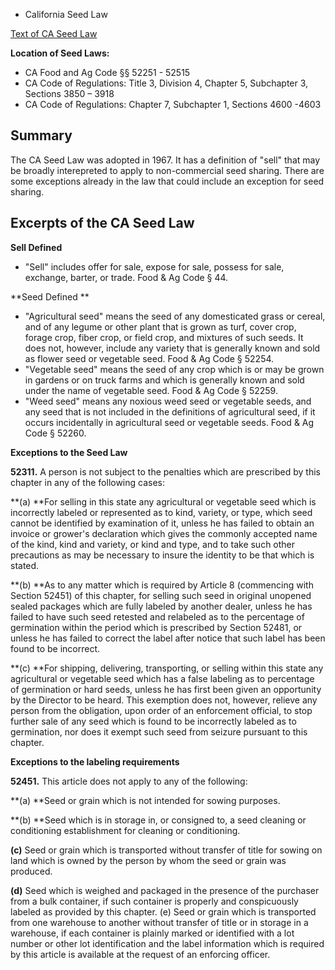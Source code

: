 *   California Seed Law

[Text of CA Seed Law](http://www.cdfa.ca.gov/plant/pe/nsc/docs/seed/SeedLaw_2014.pdf)

**Location of Seed Laws:**

*   CA Food and Ag Code §§ 52251 - 52515
*   CA Code of Regulations: Title 3, Division 4, Chapter 5, Subchapter 3,  Sections 3850 – 3918 
*   CA Code of Regulations: Chapter 7, Subchapter 1, Sections 4600 -4603

## Summary

The CA Seed Law was adopted in 1967. It has a definition of "sell" that may be broadly interepreted to apply to non-commercial seed sharing. There are some exceptions already in the law that could include an exception for seed sharing.

## Excerpts of the CA Seed Law

**Sell Defined**

*   "Sell" includes offer for sale, expose for sale, possess for sale, exchange, barter, or trade. Food & Ag Code § 44.

**Seed Defined **

*   "Agricultural seed" means the seed of any domesticated grass or cereal, and of any legume or other plant that is grown as turf, cover crop, forage crop, fiber crop, or field crop, and mixtures of such seeds. It does not, however, include any variety that is generally known and sold as flower seed or vegetable seed. Food & Ag Code § 52254.
*   "Vegetable seed" means the seed of any crop which is or may be grown in gardens or on truck farms and which is generally known and sold under the name of vegetable seed. Food & Ag Code § 52259.
*   "Weed seed" means any noxious weed seed or vegetable seeds, and any seed that is not included in the definitions of agricultural seed, if it occurs incidentally in agricultural seed or vegetable seeds. Food & Ag Code § 52260.

**Exceptions to the Seed Law**

**52311.** A person is not subject to the penalties which are prescribed by this chapter in any of the following cases: 

**(a) **For selling in this state any agricultural or vegetable seed which is incorrectly labeled or represented as to kind, variety, or type, which seed cannot be identified by examination of it, unless he has failed to obtain an invoice or grower's declaration which gives the commonly accepted name of the kind, kind and variety, or kind and type, and to take such other precautions as may be necessary to insure the identity to be that which is stated. 

**(b) **As to any matter which is required by Article 8 (commencing with Section 52451) of this chapter, for selling such seed in original unopened sealed packages which are fully labeled by another dealer, unless he has failed to have such seed retested and relabeled as to the percentage of germination within the period which is prescribed by Section 52481, or unless he has failed to correct the label after notice that such label has been found to be incorrect. 

**(c) **For shipping, delivering, transporting, or selling within this state any agricultural or vegetable seed which has a false labeling as to percentage of germination or hard seeds, unless he has first been given an opportunity by the Director to be heard. This exemption does not, however, relieve any person from the obligation, upon order of an enforcement official, to stop further sale of any seed which is found to be incorrectly labeled as to germination, nor does it exempt such seed from seizure pursuant to this chapter.

**Exceptions to the labeling requirements**

**52451.** This article does not apply to any of the following:

**(a) **Seed or grain which is not intended for sowing purposes.

**(b) **Seed which is in storage in, or consigned to, a seed cleaning or conditioning establishment for cleaning or conditioning.

**(c)** Seed or grain which is transported without transfer of title for sowing on land which is owned by the person by whom the seed or grain was produced.

**(d)** Seed which is weighed and packaged in the presence of the purchaser from a bulk container, if such container is properly and conspicuously labeled as provided by this chapter. (e) Seed or grain which is transported from one warehouse to another without transfer of title or in storage in a warehouse, if each container is plainly marked or identified with a lot number or other lot identification and the label information which is required by this article is available at the request of an enforcing officer.